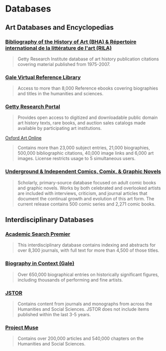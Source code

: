 # Databases

## Art Databases and Encyclopedias

### [Bibliography of the History of Art \(BHA\) & **Répertoire international de la littérature de l'art \(RILA\)**](https://primo.getty.edu/primo-explore/search?vid=BHA)

> Getty Research Institute database of art history publication citations covering material published from 1975-2007.

### [Gale Virtual Reference Library](http://summit.csuci.edu:2048/login?url=http://infotrac.galegroup.com/itweb/csuci?db=GVRL)

> Access to more than 8,000 Reference ebooks covering biographies and titles in the humanities and sciences.

### [Getty Research Portal](http://portal.getty.edu/portal/landing)

> Provides open access to digitized and downloadable public domain art history texts, rare books, and auction sales catalogs made available by participating art institutions.

[Oxford Art Online](http://summit.csuci.edu:2048/login?url=http://www.oxfordartonline.com)

> Contains more than 23,000 subject entries, 21,000 biographies, 500,000 bibliographic citations, 40,000 image links and 6,000 art images. License restricts usage to 5 simultaneous users.

### [Underground & Independent Comics, Comix, & Graphic Novels](http://summit.csuci.edu:2048/login?url=http://comx.alexanderstreet.com/)

> Scholarly, primary-source database focused on adult comic books and graphic novels. Works by both celebrated and overlooked artists are included with interviews, criticism, and journal articles that document the continual growth and evolution of this art form. The current release contains 500 comic series and 2,271 comic books.

## Interdisciplinary Databases

### [Academic Search Premier](http://summit.csuci.edu:2048/login?url=http://search.ebscohost.com/login.aspx?authtype=ip,uid&profile=ehost&defaultdb=aph)

> This interdisciplinary database contains indexing and abstracts for over 8,300 journals, with full text for more than 4,500 of those titles.

### [Biography in Context \(Gale\)](http://summit.csuci.edu/login?url=http://infotrac.galegroup.com/itweb/csuci?db=BIC1)

> Over 650,000 biographical entries on historically significant figures, including thousands of performing and fine artists.

### [JSTOR](http://summit.csuci.edu:2048/login?url=http://www.jstor.org/search)

> Contains content from journals and monographs from across the Humanities and Social Sciences.  JSTOR does not include items published within the last 3-5 years.

### [Project Muse](http://summit.csuci.edu:2048/login?url=http://muse.jhu.edu/)

> Contains over 200,000 articles and 540,000 chapters on the Humanities and Social Sciences.



